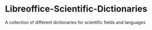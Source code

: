 # Libreoffice-Scientific-Dictionaries
A collection of different dictionaries for scientific fields and languages
